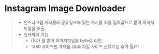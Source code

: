 # Instagram Image Downloader
> * 인스타그램 게시물의 공유링크에 있는 게시물 ID를 입력값으로 받아 이미지파일을 호출.
> * 현재까지 기능
>   + /{ID} 를 받아 이미지파일을 byte로 리턴. 
>   + 1080 사이즈만 가져옴.(추후 파일 사이즈 선택기능 추가 필요)
